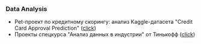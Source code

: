 ### Data Analysis

* Pet-проект по кредитному скорингу: анализ Kaggle-датасета "Credit Card Approval Prediction" ([click](https://github.com/dimaattt/MSU-Practice/tree/main/Data%20Analysis/Prediction%20of%20Credit%20Card%20Approval))
* Проекты спецкурса "Анализ данных в индустрии" от Тинькофф ([click](https://github.com/dimaattt/MSU-Practice/tree/main/Data%20Analysis/%D0%A1%D0%BF%D0%B5%D1%86%D0%BA%D1%83%D1%80%D1%81%20%22%D0%90%D0%BD%D0%B0%D0%BB%D0%B8%D0%B7%20%D0%B4%D0%B0%D0%BD%D0%BD%D1%8B%D1%85%20%D0%B2%20%D0%B8%D0%BD%D0%B4%D1%83%D1%81%D1%82%D1%80%D0%B8%D0%B8%22))
